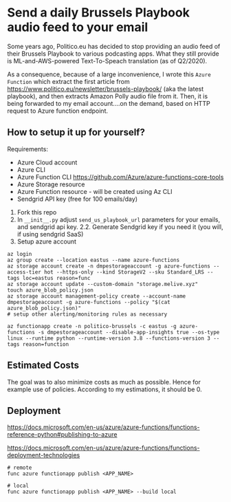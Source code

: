 # Send a daily Brussels Playbook audio feed to your email

Some years ago, Politico.eu has decided to stop providing an audio feed of their Brussels Playbook to various podcasting apps.
What they still provide is ML-and-AWS-powered Text-To-Speach translation (as of Q2/2020).

As a consequence, because of a large inconvenience, I wrote this `Azure Function` which extract the first article from <https://www.politico.eu/newsletter/brussels-playbook/> (aka the latest playbook), and then extracts Amazon Polly audio file from it.
Then, it is being forwarded to my email account....on the demand, based on HTTP request to Azure function endpoint.

## How to setup it up for yourself?

Requirements:

- Azure Cloud account
- Azure CLI
- Azure Function CLI <https://github.com/Azure/azure-functions-core-tools>
- Azure Storage resource
- Azure Function resource - will be created using Az CLI
- Sendgrid API key (free for 100 emails/day)

1. Fork this repo
2. In `__init__.py` adjust `send_us_playbook_url` parameters for your emails, and sendgrid api key.
2.2. Generate Sendgrid key if you need it (you will, if using sendgrid SaaS)
3. Setup azure account

```shell
az login
az group create --location eastus --name azure-functions
az storage account create -n dmpestorageaccount -g azure-functions --access-tier hot --https-only --kind StorageV2 --sku Standard_LRS --tags loc=eastus reason=func
az storage account update --custom-domain "storage.melive.xyz"
touch azure_blob_policy.json
az storage account management-policy create --account-name dmpestorageaccount -g azure-functions --policy "$(cat azure_blob_policy.json)"
# setup other alerting/monitoring rules as necessary

az functionapp create -n politico-brussels -c eastus -g azure-functions -s dmpestorageaccount --disable-app-insights true --os-type linux --runtime python --runtime-version 3.8 --functions-version 3 --tags reason=function
```

## Estimated Costs

The goal was to also minimize costs as much as possible. Hence for example use of policies.
According to my estimations, it should be 0.

## Deployment

<https://docs.microsoft.com/en-us/azure/azure-functions/functions-reference-python#publishing-to-azure>

<https://docs.microsoft.com/en-us/azure/azure-functions/functions-deployment-technologies>

```
# remote
func azure functionapp publish <APP_NAME>

# local
func azure functionapp publish <APP_NAME> --build local
```
